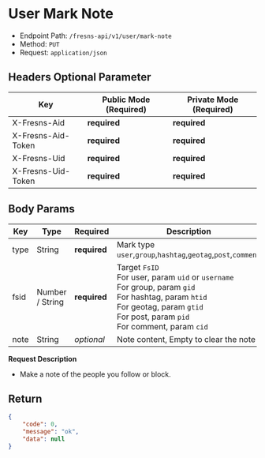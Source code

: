 # User Mark Note

- Endpoint Path: `/fresns-api/v1/user/mark-note`
- Method: `PUT`
- Request: `application/json`

## Headers Optional Parameter

| Key | Public Mode (Required) | Private Mode (Required) |
| --- | --- | --- |
| X-Fresns-Aid | **required** | **required** |
| X-Fresns-Aid-Token | **required** | **required** |
| X-Fresns-Uid | **required** | **required** |
| X-Fresns-Uid-Token | **required** | **required** |

## Body Params

| Key | Type | Required | Description |
| --- | --- | --- | --- |
| type | String | **required** | Mark type `user`,`group`,`hashtag`,`geotag`,`post`,`comment` |
| fsid | Number / String | **required** | Target `FsID`<br>For user, param `uid` or `username`<br>For group, param `gid`<br>For hashtag, param `htid`<br>For geotag, param `gtid`<br>For post, param `pid`<br>For comment, param `cid` |
| note | String | *optional* | Note content, Empty to clear the note |

**Request Description**

- Make a note of the people you follow or block.

## Return

```json
{
    "code": 0,
    "message": "ok",
    "data": null
}
```
